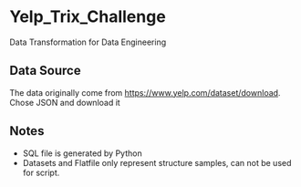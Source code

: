 # Yelp_Trix_Challenge
Data Transformation for Data Engineering

## Data Source
The data originally come from https://www.yelp.com/dataset/download. Chose JSON and download it

## Notes
- SQL file is generated by Python
- Datasets and Flatfile only represent structure samples, can not be used for script.
